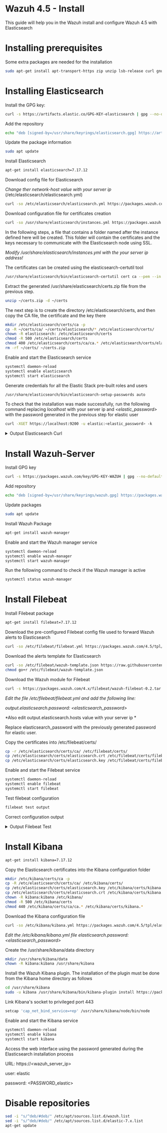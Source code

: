 # Wazuh 4.5 - Install
This guide will help you in the Wazuh install and configure Wazuh 4.5 with Elasticsearch

# Installing prerequisites

Some extra packages are needed for the installation

```bash
sudo apt-get install apt-transport-https zip unzip lsb-release curl gnupg
```

# Installing Elasticsearch
Install the GPG key:

```bash
curl -s https://artifacts.elastic.co/GPG-KEY-elasticsearch | gpg --no-default-keyring --keyring gnupg-ring:/usr/share/keyrings/elasticsearch.gpg --import && chmod 644 /usr/share/keyrings/elasticsearch.gpg
```
Add the repository

```bash
echo "deb [signed-by=/usr/share/keyrings/elasticsearch.gpg] https://artifacts.elastic.co/packages/7.x/apt stable main" | tee /etc/apt/sources.list.d/elastic-7.x.list
```
Update the package information

```bash
sudo apt update
```
Install Elasticsearch

```bash
apt-get install elasticsearch=7.17.12
```
Download config file for Elasticsearch

*Change  ther network-host value with your server ip*
(/etc/elasticsearch/elasticsearch.yml)

```bash
curl -so /etc/elasticsearch/elasticsearch.yml https://packages.wazuh.com/4.5/tpl/elastic-basic/elasticsearch_all_in_one.yml
```
Download configuration file for certificates creation

```bash
curl -so /usr/share/elasticsearch/instances.yml https://packages.wazuh.com/4.5/tpl/elastic-basic/instances_aio.yml
```
 In the following steps, a file that contains a folder named after the instance defined here will be created. This folder will contain the certificates and the keys necessary to communicate with the Elasticsearch node using SSL.
 
  *Modify /usr/share/elasticsearch/instances.yml with the your server ip address!*

 The certificates can be created using the elasticsearch-certutil tool

```bash
/usr/share/elasticsearch/bin/elasticsearch-certutil cert ca --pem --in instances.yml --keep-ca-key --out ~/certs.zip
```
Extract the generated /usr/share/elasticsearch/certs.zip file from the previous step.

```bash
unzip ~/certs.zip -d ~/certs
```
The next step is to create the directory /etc/elasticsearch/certs, and then copy the CA file, the certificate and the key there

```bash
mkdir /etc/elasticsearch/certs/ca -p
cp -R ~/certs/ca/ ~/certs/elasticsearch/* /etc/elasticsearch/certs/
chown -R elasticsearch: /etc/elasticsearch/certs
chmod -R 500 /etc/elasticsearch/certs
chmod 400 /etc/elasticsearch/certs/ca/ca.* /etc/elasticsearch/certs/elasticsearch.*
rm -rf ~/certs/ ~/certs.zip
```

Enable and start the Elasticsearch service

```bash
systemctl daemon-reload
systemctl enable elasticsearch
systemctl start elasticsearch
```

Generate credentials for all the Elastic Stack pre-built roles and users

```bash
/usr/share/elasticsearch/bin/elasticsearch-setup-passwords auto
```
To check that the installation was made successfully, run the following command replacing *localhost* with your server ip and *<elastic_password>* with the password generated in the previous step for elastic user

```bash
curl -XGET https://localhost:9200 -u elastic:<elastic_password> -k
```
<details>
  <summary>Output Elasticsearch Curl</summary>
  
  ```json
  {
    "name" : "elasticsearch",
    "cluster_name" : "elasticsearch",
    "cluster_uuid" : "44FdoqYaQxaYMtN_Ge7_dQ",
    "version" : {
      "number" : "7.17.12",
      "build_flavor" : "default",
      "build_type" : "deb",
      "build_hash" : "e3b0c3d3c5c130e1dc6d567d6baef1c73eeb2059",
      "build_date" : "2023-07-20T05:33:33.690180787Z",
      "build_snapshot" : false,
      "lucene_version" : "8.11.1",
      "minimum_wire_compatibility_version" : "6.8.0",
      "minimum_index_compatibility_version" : "6.0.0-beta1"
    },
    "tagline" : "You Know, for Search"
  }
```
</details>

# Install Wazuh-Server
Install GPG key
```bash
curl -s https://packages.wazuh.com/key/GPG-KEY-WAZUH | gpg --no-default-keyring --keyring gnupg-ring:/usr/share/keyrings/wazuh.gpg --import && chmod 644 /usr/share/keyrings/wazuh.gpg
```
Add repository

```bash
echo "deb [signed-by=/usr/share/keyrings/wazuh.gpg] https://packages.wazuh.com/4.x/apt/ stable main" | tee -a /etc/apt/sources.list.d/wazuh.list
```
Update packages

```bash
sudo apt update
```
Install Wazuh Package

```bash
apt-get install wazuh-manager
```
Enable and start the Wazuh manager service

```bash
systemctl daemon-reload
systemctl enable wazuh-manager
systemctl start wazuh-manager
```
Run the following command to check if the Wazuh manager is active

```bash
systemctl status wazuh-manager
```

# Install Filebeat
Install Filebeat package

```bash
apt-get install filebeat=7.17.12
```
Download the pre-configured Filebeat config file used to forward Wazuh alerts to Elasticsearch

```bash
curl -so /etc/filebeat/filebeat.yml https://packages.wazuh.com/4.5/tpl/elastic-basic/filebeat_all_in_one.yml
```
Download the alerts template for Elasticsearch

```bash
curl -so /etc/filebeat/wazuh-template.json https://raw.githubusercontent.com/wazuh/wazuh/4.5/extensions/elasticsearch/7.x/wazuh-template.json
chmod go+r /etc/filebeat/wazuh-template.json
```
Download the Wazuh module for Filebeat

```bash
curl -s https://packages.wazuh.com/4.x/filebeat/wazuh-filebeat-0.2.tar.gz | tar -xvz -C /usr/share/filebeat/module
```
*Edit the file /etc/filebeat/filebeat.yml and add the following line:*

*output.elasticsearch.password: <elasticsearch_password>*

*Also edit output.elasticsearch.hosts value with your server ip  *

Replace elasticsearch_password with the previously generated password for elastic user.

Copy the certificates into /etc/filebeat/certs/

```bash
cp -r /etc/elasticsearch/certs/ca/ /etc/filebeat/certs/
cp /etc/elasticsearch/certs/elasticsearch.crt /etc/filebeat/certs/filebeat.crt
cp /etc/elasticsearch/certs/elasticsearch.key /etc/filebeat/certs/filebeat.key
```
Enable and start the Filebeat service

```bash
systemctl daemon-reload
systemctl enable filebeat
systemctl start filebeat
```

Test filebeat configuration

```bash
filebeat test output
```
Correct configuration output

<details>
  <summary>Output Filebeat Test</summary>
  
  ```
  {
elasticsearch: https://192.168.1.1:9200...
  parse url... OK
  connection...
    parse host... OK
    dns lookup... OK
    addresses: 192.168.1.1
    dial up... OK
  TLS...
    security: server's certificate chain verification is enabled
    handshake... OK
    TLS version: TLSv1.3
    dial up... OK
  talk to server... OK
  version: 7.17.12
  }
```
</details>

# Install Kibana

```bash
apt-get install kibana=7.17.12
```
Copy the Elasticsearch certificates into the Kibana configuration folder

```bash
mkdir /etc/kibana/certs/ca -p
cp -R /etc/elasticsearch/certs/ca/ /etc/kibana/certs/
cp /etc/elasticsearch/certs/elasticsearch.key /etc/kibana/certs/kibana.key
cp /etc/elasticsearch/certs/elasticsearch.crt /etc/kibana/certs/kibana.crt
chown -R kibana:kibana /etc/kibana/
chmod -R 500 /etc/kibana/certs
chmod 440 /etc/kibana/certs/ca/ca.* /etc/kibana/certs/kibana.*
```
Download the Kibana configuration file

```bash
curl -so /etc/kibana/kibana.yml https://packages.wazuh.com/4.5/tpl/elastic-basic/kibana_all_in_one.yml
```
*Edit the /etc/kibana/kibana.yml file*
*elasticsearch.password: <elasticsearch_password>*

Create the /usr/share/kibana/data directory

```bash
mkdir /usr/share/kibana/data
chown -R kibana:kibana /usr/share/kibana
```
Install the Wazuh Kibana plugin. The installation of the plugin must be done from the Kibana home directory as follows

```bash
cd /usr/share/kibana
sudo -u kibana /usr/share/kibana/bin/kibana-plugin install https://packages.wazuh.com/4.x/ui/kibana/wazuh_kibana-4.5.2_7.17.12-1.zip
```
Link Kibana's socket to privileged port 443

```bash
setcap 'cap_net_bind_service=+ep' /usr/share/kibana/node/bin/node
```
Enable and start the Kibana service

```bash
systemctl daemon-reload
systemctl enable kibana
systemctl start kibana
```
Access the web interface using the password generated during the Elasticsearch installation process

URL: https://<wazuh_server_ip>

user: elastic

password: <PASSWORD_elastic>

# Disable repositories

```bash
sed -i "s/^deb/#deb/" /etc/apt/sources.list.d/wazuh.list
sed -i "s/^deb/#deb/" /etc/apt/sources.list.d/elastic-7.x.list
apt-get update
```

